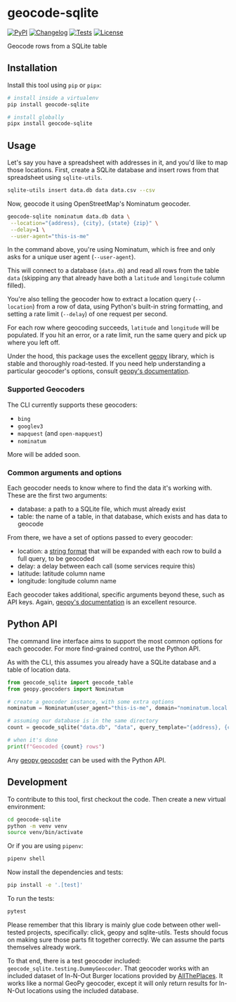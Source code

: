 # geocode-sqlite

[![PyPI](https://img.shields.io/pypi/v/geocode-sqlite.svg)](https://pypi.org/project/geocode-sqlite/)
[![Changelog](https://img.shields.io/github/v/release/eyeseast/geocode-sqlite?include_prereleases&label=changelog)](https://github.com/eyeseast/geocode-sqlite/releases)
[![Tests](https://github.com/eyeseast/geocode-sqlite/workflows/Test/badge.svg)](https://github.com/eyeseast/geocode-sqlite/actions?query=workflow%3ATest)
[![License](https://img.shields.io/badge/license-Apache%202.0-blue.svg)](https://github.com/eyeseast/geocode-sqlite/blob/master/LICENSE)

Geocode rows from a SQLite table

## Installation

Install this tool using `pip` or `pipx`:

```sh
# install inside a virtualenv
pip install geocode-sqlite

# install globally
pipx install geocode-sqlite
```

## Usage

Let's say you have a spreadsheet with addresses in it, and you'd like to map those locations.
First, create a SQLite database and insert rows from that spreadsheet using `sqlite-utils`.

```sh
sqlite-utils insert data.db data data.csv --csv
```

Now, geocode it using OpenStreetMap's Nominatum geocoder.

```sh
geocode-sqlite nominatum data.db data \
 --location="{address}, {city}, {state} {zip}" \
 --delay=1 \
 --user-agent="this-is-me"
```

In the command above, you're using Nominatum, which is free and only asks for a unique user agent (`--user-agent`).

This will connect to a database (`data.db`) and read all rows from the table `data` (skipping any that already
have both a `latitude` and `longitude` column filled).

You're also telling the geocoder how to extract a location query (`--location`) from a row of data, using Python's
built-in string formatting, and setting a rate limit (`--delay`) of one request per second.

For each row where geocoding succeeds, `latitude` and `longitude` will be populated. If you hit an error, or a rate limit,
run the same query and pick up where you left off.

Under the hood, this package uses the excellent [geopy](https://geopy.readthedocs.io/en/latest/) library, which is stable and thoroughly road-tested. If you need help understanding a particular geocoder's options, consult [geopy's documentation](https://geopy.readthedocs.io/en/latest/#module-geopy.geocoders).

### Supported Geocoders

The CLI currently supports these geocoders:

- `bing`
- `googlev3`
- `mapquest` (and `open-mapquest`)
- `nominatum`

More will be added soon.

### Common arguments and options

Each geocoder needs to know where to find the data it's working with. These are the first two arguments:

- database: a path to a SQLite file, which must already exist
- table: the name of a table, in that database, which exists and has data to geocode

From there, we have a set of options passed to every geocoder:

- location: a [string format](https://docs.python.org/3/library/stdtypes.html#str.format) that will be expanded with each row to build a full query, to be geocoded
- delay: a delay between each call (some services require this)
- latitude: latitude column name
- longitude: longitude column name

Each geocoder takes additional, specific arguments beyond these, such as API keys. Again, [geopy's documentation](https://geopy.readthedocs.io/en/latest/#module-geopy.geocoders) is an excellent resource.

## Python API

The command line interface aims to support the most common options for each geocoder. For more find-grained control, use the Python API.

As with the CLI, this assumes you already have a SQLite database and a table of location data.

```python
from geocode_sqlite import geocode_table
from geopy.geocoders import Nominatum

# create a geocoder instance, with some extra options
nominatum = Nominatum(user_agent="this-is-me", domain="nominatum.local.dev", scheme="http")

# assuming our database is in the same directory
count = geocode_sqlite("data.db", "data", query_template="{address}, {city}, {state} {zip}")

# when it's done
print(f"Geocoded {count} rows")
```

Any [geopy geocoder](https://geopy.readthedocs.io/en/latest/#module-geopy.geocoders) can be used with the Python API.

## Development

To contribute to this tool, first checkout the code. Then create a new virtual environment:

```sh
cd geocode-sqlite
python -m venv venv
source venv/bin/activate
```

Or if you are using `pipenv`:

```sh
pipenv shell
```

Now install the dependencies and tests:

```sh
pip install -e '.[test]'
```

To run the tests:

```sh
pytest

```

Please remember that this library is mainly glue code between other well-tested projects, specifically: click, geopy and sqlite-utils. Tests should focus on making sure those parts fit together correctly. We can assume the parts themselves already work.

To that end, there is a test geocoder included: `geocode_sqlite.testing.DummyGeocoder`. That geocoder works with an included dataset of In-N-Out Burger locations provided by [AllThePlaces](https://www.alltheplaces.xyz/). It works like a normal GeoPy geocoder, except it will only return results for In-N-Out locations using the included database.
